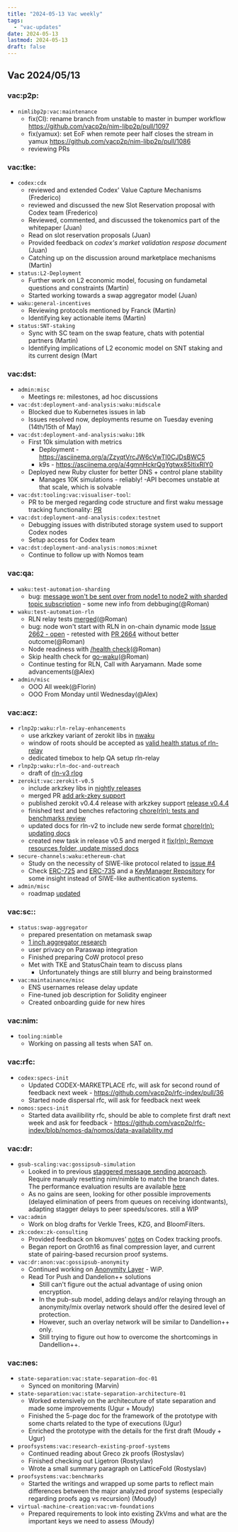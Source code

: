 ```yaml
---
title: "2024-05-13 Vac weekly"
tags:
  - "vac-updates"
date: 2024-05-13
lastmod: 2024-05-13
draft: false
---
```


## Vac 2024/05/13

### vac:p2p:
- `nimlibp2p:vac:maintenance`
    - fix(CI): rename branch from unstable to master in bumper workflow https://github.com/vacp2p/nim-libp2p/pull/1097
    - fix(yamux): set EoF when remote peer half closes the stream in yamux https://github.com/vacp2p/nim-libp2p/pull/1086
    - reviewing PRs

### vac:tke:
- `codex:cdx`
  - reviewed and extended Codex' Value Capture Mechanisms (Frederico)
  - reviewed and discussed the new Slot Reservation proposal with Codex team (Frederico)
  - Reviewed, commented, and discussed the tokenomics part of the whitepaper (Juan)
  - Read on slot reservation proposals (Juan)
  - Provided feedback on *codex's market validation respose document* (Juan)
  - Catching up on the discussion around marketplace mechanisms (Martin)
- `status:L2-Deployment`
  - Further work on L2 economic model, focusing on fundametal questions and constraints (Martin)
  - Started working towards a swap aggregator model (Juan)
- `waku:general-incentives`
  - Reviewing protocols mentioned by Franck (Martin)
  - Identifying key actionable items (Martin)
- `status:SNT-staking` 
  - Sync with SC team on the swap feature, chats with potential partners (Martin)
  - Identifying implications of L2 economic model on SNT staking and its current design (Mart

### vac:dst:
- `admin:misc`
    - Meetings re: milestones, ad hoc discussions
- `vac:dst:deployment-and-analysis:waku:midscale`
    - Blocked due to Kubernetes issues in lab
    - Issues resolved now, deployments resume on Tuesday evening (14th/15th of May)
- `vac:dst:deployment-and-analysis:waku:10k`
    - First 10k simulation with metrics
        - Deployment - https://asciinema.org/a/ZzyqtVrcJW6cVwTI0CJDsBWC5
        - k9s - https://asciinema.org/a/4gmnHckrQgYgtwx85ItixRlY0
    - Deployed new Ruby cluster for better DNS + control plane stability
        - Manages 10K simulations - reliably!
            -API becomes unstable at that scale, which is solvable
- `vac:dst:tooling:vac:visualiser-tool`:
    - PR to be merged regarding code structure and first waku message tracking functionality: [PR](https://github.com/vacp2p/10ksim/pull/24)
- `vac:dst:deployment-and-analysis:codex:testnet`
    - Debugging issues with distributed storage system used to support Codex nodes
    - Setup access for Codex team
- `vac:dst:deployment-and-analysis:nomos:mixnet`
    - Continue to follow up with Nomos team

### vac:qa:
- `waku:test-automation-sharding`
   - bug: [message won't be sent over from node1 to node2 with sharded topic subscription](https://github.com/waku-org/go-waku/issues/1086) - some new info from debbuging(@Roman)
- `waku:test-automation-rln`
    - RLN relay tests [merged](https://github.com/waku-org/waku-interop-tests/pull/30)(@Roman)
	- bug: node won't start with RLN in on-chain dynamic mode
    [Issue 2662 - open](https://github.com/waku-org/nwaku/issues/2662) - retested with [PR 2664](https://github.com/waku-org/nwaku/pull/2664) without better outcome(@Roman)
    - Node readiness with [/health check](https://github.com/waku-org/waku-interop-tests/pull/35)(@Roman)
    - Skip health check for [go-waku](https://github.com/waku-org/waku-interop-tests/pull/36)(@Roman)
    - Continue testing for RLN, Call with Aaryamann. Made some advancements(@Alex)
- `admin/misc`
	- OOO All week(@Florin)
	- OOO From Monday until Wednesday(@Alex)

### vac:acz:
- `rlnp2p:waku:rln-relay-enhancements`
    - use arkzkey variant of zerokit libs in [nwaku](https://github.com/waku-org/nwaku/pull/2681)
    - window of roots should be accepted as [valid health status of rln-relay](https://github.com/waku-org/nwaku/pull/2664)
    - dedicated timebox to help QA setup rln-relay
- `rlnp2p:waku:rln-doc-and-outreach`
    - draft of [rln-v3 rlog](https://github.com/vacp2p/vac.dev/pull/137)
- `zerokit:vac:zerokit-v0.5`
    - include arkzkey libs in [nightly releases](https://github.com/vacp2p/zerokit/pull/244)
    - merged PR [add ark-zkey support](https://github.com/vacp2p/zerokit/pull/242)
    - published zerokit v0.4.4 release with arkzkey support [release v0.4.4](https://github.com/vacp2p/zerokit/releases/tag/v0.4.4)
    - finished test and benches refactoring [chore(rln): tests and benchmarks review](https://github.com/vacp2p/zerokit/pull/243)
    - updated docs for rln-v2 to include new serde format [chore(rln): updating docs](https://github.com/vacp2p/zerokit/pull/245)
    - created new task in release v0.5 and merged it [fix(rln): Remove resources folder, update missed docs](https://github.com/vacp2p/zerokit/pull/246)
- `secure-channels:waku:ethereum-chat`
    - Study on the necessity of SIWE-like protocol related to [issue #4](https://github.com/vacp2p/de-mls/issues/4)
    - Check [ERC-725](https://github.com/ERC725Alliance/ERC725/blob/main/docs/ERC-725.md) and [ERC-735](https://github.com/ethereum/EIPs/issues/735) and a [KeyManager Repository](https://github.com/lukso-network/LIPs/blob/main/LSPs/LSP-6-KeyManager.md) for some insight instead of SIWE-like authentication systems. 
- `admin/misc`
    - roadmap [updated](https://github.com/logos-co/roadmap/pull/66)

### vac:sc::
- `status:swap-aggregator`
    - prepared presentation on metamask swap 
    - [1 inch aggregator research](https://notes.status.im/FwanemwsQOKuTMikXGcscg)
    - user privacy on Paraswap integration
    - Finished preparing CoW protocol preso
    - Met with TKE and StatusChain team to discuss plans
        - Unfortunately things are still blurry and being brainstormed
- `vac:maintainance/misc`
    - ENS usernames release delay update 
    - Fine-tuned job description for Solidity engineer
    - Created onboarding guide for new hires

### vac:nim:
- `tooling:nimble`
  - Working on passing all tests when SAT on.

### vac:rfc:
- `codex:specs-init`
    - Updated CODEX-MARKETPLACE rfc, will ask for second round of feedback next week - https://github.com/vacp2p/rfc-index/pull/36
    - Started node dispersal rfc, will ask for feedback next week
- `nomos:specs-init`
    - Started data availibility rfc, should be able to complete first draft next week and ask for feedback - https://github.com/vacp2p/rfc-index/blob/nomos-da/nomos/data-availability.md

### vac:dr:
- `gsub-scaling:vac:gossipsub-simulation`
  - Looked in to previous [staggered message sending approach](https://github.com/vacp2p/nim-libp2p/commit/9b11fa733220910359a38876f8afb9d7ff029641). Require manualy resetting nim/nimble to match the branch dates. The performance evaluation results are available [here](https://www.notion.so/Performance-Evaluation-of-Old-Staggered-Sending-Approach-b458ebafbd744182846c3ad0f7ea3d08)  
  - As no gains are seen, looking for other possible improvements (delayed elimination of peers from queues on receiving idontwants), adapting stagger delays to peer speeds/scores. still a WIP
- `vac:admin`
    - Work on blog drafts for Verkle Trees, KZG, and BloomFilters.
- `zk:codex:zk-consulting`
    - Provided feedback on bkomuves' [notes](https://hackmd.io/@bkomuves/SyPHG0PfR) on Codex tracking proofs.
    - Began report on Groth16 as final compression layer, and current state of pairing-based recursion proof systems.
- `vac:dr:anon:vac:gossipsub-anonymity`
    - Continued working on [Anonymity Layer](https://www.notion.so/Anonymity-Layer-Wip-cbcbcd6067b347bb812041bce9c110ce) - WiP.
    - Read Tor Push and Dandelion++ solutions
        - Still can't figure out the actual advantage of using onion encryption.
        - In the pub-sub model, adding delays and/or relaying through an anonymity/mix overlay network should offer the desired level of protection.
        - However, such an overlay network will be similar to Dandellion++ only.
        - Still trying to figure out how to overcome the shortcomings in Dandellion++.

### vac:nes:
- `state-separation:vac:state-separation-doc-01`
    - Synced on monitoring (Marvin)
- `state-separation:vac:state-separation-architecture-01`
    - Worked extensively on the architecuture of state separation and made some improvements (Ugur + Moudy)
    - Finished the 5-page doc for the framework of the prototype with some charts related to the type of executions (Ugur)
    - Enriched the prototype with the details for the first draft (Moudy + Ugur)
- `proofsystems:vac:research-existing-proof-systems`
    - Continued reading about Greco zk proofs (Rostyslav)
    - Finished checking out Ligetron (Rostyslav)
    - Wrote a small summary paragraph on LatticeFold (Rostyslav)
- `proofsystems:vac:benchmarks`
    - Started the writings and wrapped up some parts to reflect main differences between the major analyzed proof systems (especially regarding proofs agg vs recursion) (Moudy)
- `virtual-machine-creation:vac:vm-foundations`
    - Prepared requirements to look into existing ZkVms and what are the important keys we need to assess  (Moudy)

